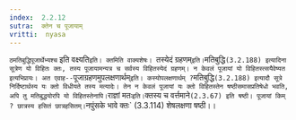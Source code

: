 ```yaml
---
index:  2.2.12
sutra:  क्तेन च पूजायाम्
vritti:  nyasa
---
```


`ठमतिबुद्धिपूजार्थेभ्यश्च` इति वक्ष्यति`इति। क्तमिति वाक्यशेषः। `तस्येदं ग्रहणम्` इति। `मतिबुद्धि` (3.2.188) इत्यादिना सूत्रेण यो विहितः क्तः, तस्य पूजायामन्यत्र च सर्वस्य विहितस्येदं ग्रहणम्। न केवलं पूजायां यो विहितस्त्सयैवेष्यत इत्यभिप्रायः। अत एवाह-- `पूजाग्रहणमुपलक्षणार्थम्` इति। कस्योपलक्षणार्थम् ? `मतिबुद्धि` (3.2.188) इत्यादौ सूत्रे निर्दिष्टार्थस्य यः क्तो विधीयते तस्य मत्यादेः। तेन न केवलं पूजायां यः क्तो विहितस्तेन षष्ठीसमासप्रतिषेधो भवति, अपि तु मतिबुद्धयोरपि यो विहितस्तेनापि। `राज्ञां मतः` इति। `क्तस्य च वर्त्तमाने` (2.3.67) इति षष्ठी। पूजायां किम् ? छात्रस्य हसितं छात्रहसितम्। `नपुंसके भावे क्तः` (3.3.114) शेषलक्षणा षष्ठी।।

